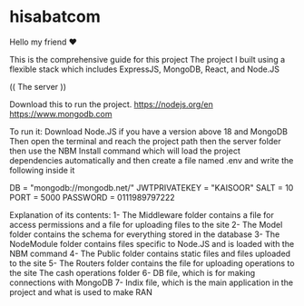# hisabatcom

Hello my friend ❤️

This is the comprehensive guide for this project
The project I built using a flexible stack which includes
ExpressJS, MongoDB, React, and Node.JS

(( The server ))

Download this to run the project.
https://nodejs.org/en 
https://www.mongodb.com

To run it: Download Node.JS if you have a version above 18 and MongoDB
Then open the terminal and reach the project path then the server folder then use the NBM Install command which will load the project dependencies automatically and then create a file named .env and write the following inside it

DB = "mongodb://mongodb.net/"
JWTPRIVATEKEY = "KAISOOR"
SALT = 10
PORT = 5000
PASSWORD = 0111989797222


Explanation of its contents:
1- The Middleware folder contains a file for access permissions and a file for uploading files to the site
2- The Model folder contains the schema for everything stored in the database
3- The NodeModule folder contains files specific to Node.JS and is loaded with the NBM command
4- The Public folder contains static files and files uploaded to the site
5- The Routers  folder contains the file for uploading operations to the site The cash operations folder
6- DB file, which is for making connections with MongoDB
7- Indix file, which is the main application in the project and what is used to make RAN

